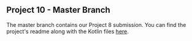 ## Project 10 - Master Branch

The master branch contains our Project 8 submission. You can find the project's readme along with the Kotlin files [here](https://github.com/asteitz/project10/blob/master/app/src/main/java/sensory/activity/project10/README.md).
